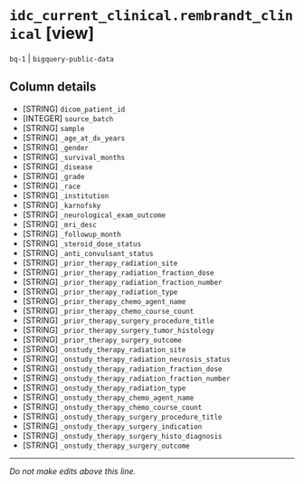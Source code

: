 # `idc_current_clinical.rembrandt_clinical` [view]
`bq-1` | `bigquery-public-data`

## Column details
* [STRING]    `dicom_patient_id`
* [INTEGER]   `source_batch`
* [STRING]    `sample`
* [STRING]    `_age_at_dx_years`
* [STRING]    `_gender`
* [STRING]    `_survival_months`
* [STRING]    `_disease`
* [STRING]    `_grade`
* [STRING]    `_race`
* [STRING]    `_institution`
* [STRING]    `_karnofsky`
* [STRING]    `_neurological_exam_outcome`
* [STRING]    `_mri_desc`
* [STRING]    `_followup_month`
* [STRING]    `_steroid_dose_status`
* [STRING]    `_anti_convulsant_status`
* [STRING]    `_prior_therapy_radiation_site`
* [STRING]    `_prior_therapy_radiation_fraction_dose`
* [STRING]    `_prior_therapy_radiation_fraction_number`
* [STRING]    `_prior_therapy_radiation_type`
* [STRING]    `_prior_therapy_chemo_agent_name`
* [STRING]    `_prior_therapy_chemo_course_count`
* [STRING]    `_prior_therapy_surgery_procedure_title`
* [STRING]    `_prior_therapy_surgery_tumor_histology`
* [STRING]    `_prior_therapy_surgery_outcome`
* [STRING]    `_onstudy_therapy_radiation_site`
* [STRING]    `_onstudy_therapy_radiation_neurosis_status`
* [STRING]    `_onstudy_therapy_radiation_fraction_dose`
* [STRING]    `_onstudy_therapy_radiation_fraction_number`
* [STRING]    `_onstudy_therapy_radiation_type`
* [STRING]    `_onstudy_therapy_chemo_agent_name`
* [STRING]    `_onstudy_therapy_chemo_course_count`
* [STRING]    `_onstudy_therapy_surgery_procedure_title`
* [STRING]    `_onstudy_therapy_surgery_indication`
* [STRING]    `_onstudy_therapy_surgery_histo_diagnosis`
* [STRING]    `_onstudy_therapy_surgery_outcome`

-------------------------------------------------------------------------------
*Do not make edits above this line.*
